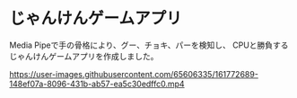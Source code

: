 # じゃんけんゲームアプリ

Media Pipeで手の骨格により、グー、チョキ、パーを検知し、
CPUと勝負するじゃんけんゲームアプリを作成しました。

https://user-images.githubusercontent.com/65606335/161772689-148ef07a-8096-431b-ab57-ea5c30edffc0.mp4

